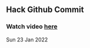 
 ## Hack Github Commit 
 ### Watch video <a href="https://www.youtube.com">here</a> 
 Sun 23 Jan 2022 
